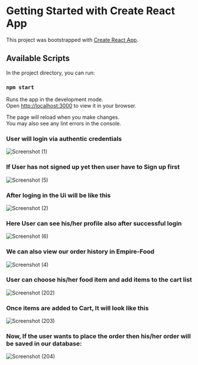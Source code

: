 # Getting Started with Create React App

This project was bootstrapped with [Create React App](https://github.com/facebook/create-react-app).

## Available Scripts

In the project directory, you can run:

### `npm start`

Runs the app in the development mode.\
Open [http://localhost:3000](http://localhost:3000) to view it in your browser.

The page will reload when you make changes.\
You may also see any lint errors in the console.


### User will login via authentic credentials

 ![Screenshot (1)](https://github.com/user-attachments/assets/ff2a7a30-5023-4575-bbe3-4d150f05b5d0)

### If User has not signed up yet then user have to Sign up first

![Screenshot (5)](https://github.com/user-attachments/assets/7fb7d2a0-2092-4d94-8621-0f24823cefbe)

### After loging in the Ui will be like this

![Screenshot (2)](https://github.com/user-attachments/assets/9e2b9652-20e6-4cf6-9423-9bf4c5ccbcbd)

### Here User can see his/her profile also after successful login

![Screenshot (6)](https://github.com/user-attachments/assets/96d60158-686d-48c5-952a-2acb3a664584)

### We can also view our order history in Empire-Food

![Screenshot (4)](https://github.com/user-attachments/assets/1846c1b7-23e5-4945-8bdb-d564c4ab71b1)


### User can choose his/her food item and add items to the cart list

![Screenshot (202)](https://github.com/ankan945/Ankan_food/assets/119874965/d9f0b354-6211-4240-af05-a4cad4b9eac9)

### Once items are added to Cart, It will look like this

![Screenshot (203)](https://github.com/ankan945/Ankan_food/assets/119874965/85874b36-84da-472d-802d-523c0a2da3f7)

### Now, If the user wants to place the order then his/her order will be saved in our database:

![Screenshot (204)](https://github.com/ankan945/Ankan_food/assets/119874965/a4f73f4e-127e-4dd8-b371-c880533de991)
